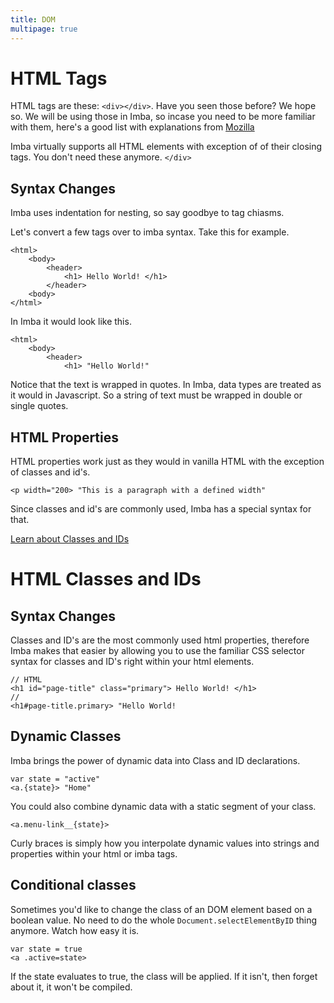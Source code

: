 ```yaml
---
title: DOM
multipage: true
---
```


# HTML Tags

HTML tags are these: `<div></div>`. Have you seen those before? We hope so. We will be using those in Imba, so incase you need to be more familiar with them, here's a good list with explanations from [Mozilla](https://developer.mozilla.org/en-US/docs/Web/HTML/Element)

Imba virtually supports all HTML elements with exception of of their closing tags. You don't need these anymore. `</div>`

## Syntax Changes
Imba uses indentation for nesting, so say goodbye to tag chiasms.

Let's convert a few tags over to imba syntax. Take this for example.
```imba
<html>
    <body>
        <header>
            <h1> Hello World! </h1>
        </header>
    <body>
</html>
```
In Imba it would look like this.
```imba
<html>
	<body>
		<header>
			<h1> "Hello World!"
```
Notice that the text is wrapped in quotes. In Imba, data types are treated as it would in Javascript. So a string of text must be wrapped in double or single quotes.
## HTML Properties
HTML properties work just as they would in vanilla HTML with the exception of classes and id's.
```Imba
<p width="200> "This is a paragraph with a defined width"
```
Since classes and id's are commonly used, Imba has a special syntax for that.

[Learn about Classes and IDs]()

# HTML Classes and IDs
## Syntax Changes
Classes and ID's are the most commonly used html properties, therefore Imba makes that easier by allowing you to use the familiar CSS selector syntax for classes and ID's right within your html elements.
```
// HTML
<h1 id="page-title" class="primary"> Hello World! </h1>
//
<h1#page-title.primary> "Hello World!
```
## Dynamic Classes
Imba brings the power of dynamic data into Class and ID declarations.
```imba
var state = "active"
<a.{state}> "Home"
```
You could also combine dynamic data with a static segment of your class.
```imba
<a.menu-link__{state}>
```
Curly braces is simply how you interpolate dynamic values into strings and properties within your html or imba tags.

## Conditional classes
Sometimes you'd like to change the class of an DOM element based on a boolean value. No need to do the whole `Document.selectElementByID` thing anymore. Watch how easy it is.
```Imba
var state = true
<a .active=state>
```
If the state evaluates to true, the class will be applied. If it isn't, then forget about it, it won't be compiled.